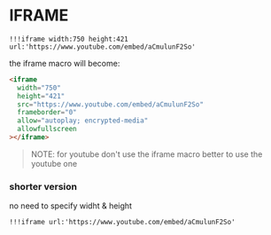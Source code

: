 # IFRAME

```
!!!iframe width:750 height:421 url:'https://www.youtube.com/embed/aCmulunF2So'
```

the iframe macro will become:

```html
<iframe
  width="750"
  height="421"
  src="https://www.youtube.com/embed/aCmulunF2So"
  frameborder="0"
  allow="autoplay; encrypted-media"
  allowfullscreen
></iframe>
```

> NOTE: for youtube don't use the iframe macro better to use the youtube one

### shorter version

no need to specify widht & height

```
!!!iframe url:'https://www.youtube.com/embed/aCmulunF2So'
```
